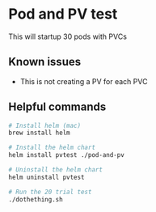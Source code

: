 # Pod and PV test
This will startup 30 pods with PVCs

## Known issues
- This is not creating a PV for each PVC

## Helpful commands
```bash
# Install helm (mac)
brew install helm

# Install the helm chart
helm install pvtest ./pod-and-pv

# Uninstall the helm chart
helm uninstall pvtest

# Run the 20 trial test
./dothething.sh
```